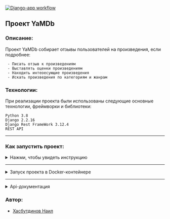 [![Django-app workflow](https://github.com/naelsa/yamdb_final/actions/workflows/yamdb_workflow.yml/badge.svg)](https://github.com/naelsa/yamdb_final/actions/workflows/yamdb_workflow.yml)
## Проект YaMDb

### Описание:
Проект YaMDb собирает отзывы пользователей на произведения, если подробнее:
```
 - Писать отзыв к произведениям
 - Выставлять оценки произведениям
 - Находить интеоесующие произведения
 - Искать произведения по категориям и жанрам
 ```

### Технологии:
При реализации проекта были использованы следующие основные технологии, фреймворки и библиотеки:

```
Python 3.8
Django 2.2.16
Django Rest FrameWork 3.12.4
REST API
```
___

### Как запустить проект:

<details>
  <summary markdown="span">Нажми, чтобы увидеть инструкцию</summary>
 
 -------

Клонировать репозиторий и перейти в него в командной строке:

```
git clone git@github.com:naelsa/api_yamdb.git
```

```
cd api_yamdb
```

Cоздать и активировать виртуальное окружение:

```
python3 -m venv env
```

```
source env/bin/activate
```

```
python3 -m pip install --upgrade pip
```

Установить зависимости из файла requirements.txt:

```
pip install -r requirements.txt
```

Выполнить миграции:

```
python3 manage.py migrate
```

Импортировать данные:

```
python3 manage.py loaddata fixtures.json
```

Запустить проект:

```
python3 manage.py runserver
```

</details>

_____

<details>
  <summary markdown="span">Запуск проекта в Docker-контейнере</summary>
 
 ------

Заполнить переменные окружения в `.env`
```
DB_ENGINE=django.db.backends.postgresql # указываем, что работаем с postgresql
DB_NAME=postgres # имя базы данных
POSTGRES_USER=postgres # логин для подключения к базе данных
POSTGRES_PASSWORD=postgres # пароль для подключения к БД (установите свой)
DB_HOST=db # название сервиса (контейнера)
DB_PORT=5432 # порт для подключения к БД
 
```

Запустить `docker-compose` командой:

```
docker-compose up -d --build

```

Собрать статику и выполнить миграции, создать суперпользователя:

```
docker-compose exec web python manage.py migrate --noinput
docker-compose exec web python manage.py createsuperuser
docker-compose exec web python manage.py collectstatic --no-input

```

Импортировать тестовые данные:

```
docker-compose exec web python manage.py loaddata fixtures.json
```
  
</details>


_____

<details>
  <summary markdown="span">Api-документация</summary>
 
 ------

```
http://localhost/redoc/
 
```

  
</details>


### Автор:
- [Хасбутдинов Наил](https://github.com/naelsa)